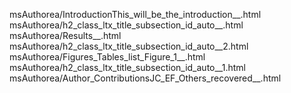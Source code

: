 msAuthorea/IntroductionThis_will_be_the_introduction__.html
msAuthorea/h2_class_ltx_title_subsection_id_auto__.html
msAuthorea/Results__.html
msAuthorea/h2_class_ltx_title_subsection_id_auto__2.html
msAuthorea/Figures_Tables_list_Figure_1__.html
msAuthorea/h2_class_ltx_title_subsection_id_auto__1.html
msAuthorea/Author_ContributionsJC_EF_Others_recovered__.html